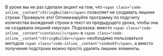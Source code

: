 В уроке мы не раз сделали акцент на том, что `<span class="code-inline__content">StringBuilder</span>` позволяет не создавать лишние строки. Проверьте это! Оптимизируйте программу по подсчету количества вхождений строки в текст из предыдущего урока, чтобы она не создавала лишний «мусор». Подсказка: вместо `<span class="code-inline__content">contains()</span>` в `<span class="code-inline__content">StringBuilder</span>` необходимо пользоваться методом `<span class="code-inline__content">indexOf</span>`, а вместо получения подстроки можно просто удалять лишние элементы.
